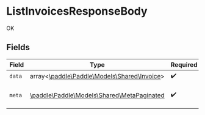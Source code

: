 # ListInvoicesResponseBody

OK


## Fields

| Field                                                                              | Type                                                                               | Required                                                                           | Description                                                                        |
| ---------------------------------------------------------------------------------- | ---------------------------------------------------------------------------------- | ---------------------------------------------------------------------------------- | ---------------------------------------------------------------------------------- |
| `data`                                                                             | array<[\paddle\Paddle\Models\Shared\Invoice](../../Models/Shared/Invoice.md)>      | :heavy_check_mark:                                                                 | N/A                                                                                |
| `meta`                                                                             | [\paddle\Paddle\Models\Shared\MetaPaginated](../../Models/Shared/MetaPaginated.md) | :heavy_check_mark:                                                                 | Information about this response.                                                   |